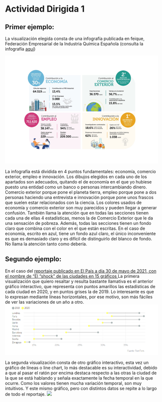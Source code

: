 
# **Actividad Dirigida 1**
## **Primer ejemplo:**
La visualización elegida consta de una infografía publicada en feique, Federación Empresarial de la Industria Química Española (consulta la infografía [aquí](https://www.feique.org/recursos-graficos/infografias/infografia-2021-1/)) 

![](https://github.com/oihanesojo/oihanesojo.github.io/blob/main/imagenes/Infografi%CC%81a-2021-1-1-scaled.jpg) 

La infografía está dividida en 4 puntos fundamentales: economía, comercio exterior, empleo e innovación. Los dibujos elegidos en cada uno de los apartados son adecuados, quitando el de economía en el que yo hubiese puesto una entidad como un banco o personas intercambiando dinero. Comercio exterior porque pone el planeta tierra, empleo porque pone a dos personas haciendo una entrevista e innovación porque pone unos frascos que suelen estar relacionados con la ciencia. Los colores usados de economía y comercio exterior son muy parecidos y pueden llegar a generar confusión. También llama la atención que en todas las secciones tienen cada una de ellas 4 estadísticas, menos la de Comercio Exterior que le da una sensación de pobreza. Además, todas las secciones tienen un fondo claro que combina con el color en el que están escritas. En el caso de economía, escrito en azul, tiene un fondo azul claro, el único inconveniente es que es demasiado claro y es difícil de distinguirlo del blanco de fondo. No llama la atención tanto como debería.
## **Segundo ejemplo:**
En el caso del [reportaje publicado en El País a día 30 de mayo de 2021, con el nombre de “El “shock” de las ciudades en 15 gráficos ](https://elpais.com/eps/2021-05-30/el-shock-de-las-ciudades-en-numeros-y-graficos.html)La primera visualización que quiero resaltar y resulta bastante llamativa es el anterior gráfico interactivo, que representa con puntos amarillos las estadísticas de cada ciudad en 2020, y en puntos grises la de 2019. Lo interesante es que lo expresan mediante líneas horizontales, por ese motivo, son más fáciles de ver las variaciones de un año a otro. ![](https://github.com/oihanesojo/oihanesojo.github.io/blob/main/imagenes/grafico1.png)

La segunda visualización consta de otro gráfico interactivo, esta vez un gráfico de líneas o line chart, lo más destacable es su interactividad, debido a que al pasar el ratón por encima destaca respecto a las otras la ciudad de la que se está hablando y señala exactamente la fecha temporal en la que ocurre. Como los valores tienen mucha variación temporal, son muy intuitivos. Y este mismo gráfico, pero con distintos datos se repite a lo largo de todo el reportaje. ![](https://github.com/oihanesojo/oihanesojo.github.io/blob/main/imagenes/grafico2.png)
